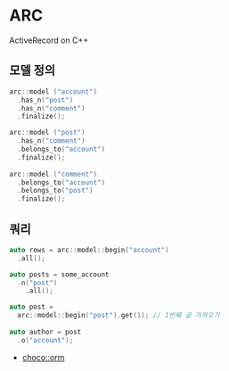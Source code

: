 # ARC

ActiveRecord on C++

모델 정의
----
```C++
arc::model ("account")
  .has_n("post")
  .has_n("comment")
  .finalize();

arc::model ("post")
  .has_n("comment")
  .belongs_to("account")
  .finalize();
  
arc::model ("comment")
  .belongs_to("account")
  .belongs_to("post")
  .finalize();
```

쿼리
----
```C++
auto rows = arc::model::begin("account")
  .all();
```
```C++
auto posts = some_account
  .n("post")
    .all();
```
```C++
auto post = 
  arc::model::begin("post").get(1); // 1번째 글 가져오기
  
auto author = post
  .o("account");
```


* [choco::orm](https://github.com/pjc0247/choco_for_nnext/tree/master/src/choco_2/choco/orm)
